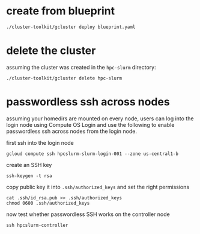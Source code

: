 

# create from blueprint

```
./cluster-toolkit/gcluster deploy blueprint.yaml
```


# delete the cluster

assuming the cluster was created in the `hpc-slurm` directory:

```
./cluster-toolkit/gcluster delete hpc-slurm
```


# passwordless ssh across nodes

assuming your homedirs are mounted on every node, users can log into the login node using Compute OS Login and use the following to enable passwordless ssh across nodes from the login node.

first ssh into the login node

```
gcloud compute ssh hpcslurm-slurm-login-001 --zone us-central1-b
```

create an SSH key
``` 
ssh-keygen -t rsa
```

copy public key it into `.ssh/authorized_keys` and set the right permissions

```
cat .ssh/id_rsa.pub >> .ssh/authorized_keys
chmod 0600 .ssh/authorized_keys
```

now test whether passwordless SSH works on the controller node

```
ssh hpcslurm-controller
```
